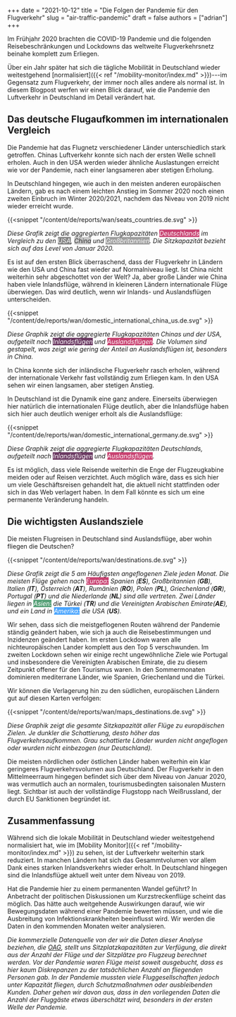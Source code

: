 +++
date = "2021-10-12"
title = "Die Folgen der Pandemie für den Flugverkehr"
slug = "air-traffic-pandemic"
draft = false
authors = ["adrian"]
+++

Im Frühjahr 2020 brachten die COVID-19 Pandemie und die folgenden Reisebeschränkungen und Lockdowns das weltweite Flugverkehrsnetz beinahe komplett zum Erliegen.

Über ein Jahr später hat sich die tägliche Mobilität in Deutschland wieder weitestgehend [normalisiert]({{< ref "/mobility-monitor/index.md" >}})---im Gegensatz zum Flugverkehr, der immer noch alles andere als normal ist.
In diesem Blogpost werfen wir einen Blick darauf, wie die Pandemie den Luftverkehr in Deutschland im Detail verändert hat.

## Das deutsche Flugaufkommen im internationalen Vergleich

Die Pandemie hat das Flugnetz verschiedener Länder unterschiedlich stark getroffen. Chinas Luftverkehr konnte sich nach der ersten Welle schnell erholen. Auch in den USA werden wieder ähnliche Auslastungen erreicht wie vor der Pandemie, nach einer langsameren aber stetigen Erholung.

In Deutschland hingegen, wie auch in den meisten anderen europäischen Ländern, gab es nach einem leichten Anstieg im Sommer 2020 noch einen zweiten Einbruch im Winter 2020/2021, nachdem das Niveau von 2019 nicht wieder erreicht wurde.

{{<snippet "/content/de/reports/wan/seats_countries.de.svg" >}}

_Diese Grafik zeigt die aggregierten Flugkapazitäten <mark style="background-color: #bd1550; opacity: 0.8; color: #fff">Deutschlands</mark> im Vergleich zu den <mark style="background-color: #666; opacity: 0.8; color: #fff">USA</mark>, <mark style="background-color: #bbb; opacity: 0.8; color: #000">China</mark> und <mark style="background-color: #888; opacity: 0.8; color: #fff">Großbritannien</mark>. Die Sitzkapazität bezieht sich auf das Level von Januar 2020._

Es ist auf den ersten Blick überraschend, dass der Flugverkehr in Ländern wie den USA und China fast wieder auf Normalniveau liegt. Ist China nicht weiterhin sehr abgeschottet von der Welt? Ja, aber große Länder wie China haben viele Inlandsflüge, während in kleineren Ländern internationale Flüge überwiegen. Das wird deutlich, wenn wir Inlands- und Auslandsflügen unterscheiden.

{{<snippet "/content/de/reports/wan/domestic_international_china_us.de.svg" >}}

_Diese Graphik zeigt die aggregierte Flugkapazitäten Chinas und der USA, aufgeteilt nach <mark style="background-color: #490a3d; opacity: 0.8; color: #fff">Inlandsflügen</mark> und <mark style="background-color: #bd1550; opacity: 0.8; color: #fff">Auslandsflügen</mark>. Die Volumen sind gestapelt, was zeigt wie gering der Anteil an Auslandsflügen ist, besonders in China._

In China konnte sich der inländische Flugverkehr rasch erholen, während der internationale Verkehr fast vollständig zum Erliegen kam. In den USA sehen wir einen langsamen, aber stetigen Anstieg.

In Deutschland ist die Dynamik eine ganz andere. Einerseits überwiegen hier natürlich die internationalen Flüge deutlich, aber die Inlandsflüge haben sich hier auch deutlich weniger erholt als die Auslandsflüge:

{{<snippet "/content/de/reports/wan/domestic_international_germany.de.svg" >}}

_Diese Graphik zeigt die aggregierte Flugkapazitäten Deutschlands, aufgeteilt nach <mark style="background-color: #490a3d; opacity: 0.8; color: #fff">Inlandsflügen</mark> und <mark style="background-color: #bd1550; opacity: 0.8; color: #fff">Auslandsflügen</mark>._

Es ist möglich, dass viele Reisende weiterhin die Enge der Flugzeugkabine meiden oder auf Reisen verzichtet. Auch möglich wäre, dass es sich hier um viele Geschäftsreisen gehandelt hat, die aktuell nicht stattfinden oder sich in das Web verlagert haben. In dem Fall könnte es sich um eine permanente Veränderung handeln.

## Die wichtigsten Auslandsziele

Die meisten Flugreisen in Deutschland sind Auslandsflüge, aber wohin fliegen die Deutschen?

{{<snippet "/content/de/reports/wan/destinations.de.svg" >}}

_Diese Grafik zeigt die 5 am Häufigsten angeflogenen Ziele jeden Monat. Die meisten Flüge gehen nach <mark style="background-color: #bd1550; opacity: 0.8; color: #fff">Europa:</mark> Spanien (**ES**), Großbritannien (**GB**), Italien (**IT**), Österreich (**AT**), Rumänien (**RO**), Polen (**PL**), Griechenland (**GR**), Portugal (**PT**) und die Niederlande (**NL**) sind alle vertreten.
Zwei Länder liegen in <mark style="background-color: seagreen; opacity: 0.8; color: #fff">Asien:</mark> die Türkei (**TR**) und die Vereinigten Arabischen Emirate(**AE**), und ein Land in
<mark style="background-color: dodgerblue; opacity: 0.8; color: #fff">Amerika:</mark> die USA (**US**)._

Wir sehen, dass sich die meistgeflogenen Routen während der Pandemie ständig geändert haben, wie sich ja auch die Reisebestimmungen und Inzidenzen geändert haben. Im ersten Lockdown waren alle nichteuropäischen Lander komplett aus den Top 5 verschwunden. Im zweiten Lockdown sehen wir einige recht ungewöhnliche Ziele wie Portugal und insbesondere die Vereinigten Arabischen Emirate, die zu diesem Zeitpunkt offener für den Tourismus waren. In den Sommermonaten dominieren mediterrane Länder, wie Spanien, Griechenland und die Türkei.

Wir können die Verlagerung hin zu den südlichen, europäischen Ländern gut auf diesen Karten verfolgen:

{{<snippet "/content/de/reports/wan/maps_destinations.de.svg" >}}

_Diese Graphik zeigt die gesamte Sitzkapazität aller Flüge zu europäischen Zielen. Je dunkler die Schattierung, desto höher das Flugverkehrsaufkommen. Grau schattierte Länder wurden nicht angeflogen oder wurden nicht einbezogen (nur Deutschland)._

Die meisten nördlichen oder östlichen Länder haben weiterhin ein klar geringeres Flugverkehrsvolumen aus Deutschland. Der Flugverkehr in den Mittelmeerraum hingegen befindet sich über dem Niveau von Januar 2020, was vermutlich auch an normalen, tourismusbedingten saisonalen Mustern liegt. Sichtbar ist auch der vollständige Flugstopp nach Weißrussland, der durch EU Sanktionen begründet ist.

## Zusammenfassung

Während sich die lokale Mobilität in Deutschland wieder weitestgehend normalisiert hat, wie im [Mobility Monitor]({{< ref "/mobility-monitor/index.md" >}}) zu sehen, ist der Luftverkehr weiterhin stark reduziert. In manchen Ländern hat sich das Gesammtvolumen vor allem Dank eines starken Inlandsverkehrs wieder erholt. In Deutschland hingegen sind die Inlandsflüge aktuell weit unter dem Niveau von 2019.

Hat die Pandemie hier zu einem permanenten Wandel geführt? In Anbetracht der politischen Diskussionen um Kurzstreckenflüge scheint das möglich. Das hätte auch weitgehende Auswirkungen darauf, wie wir Bewegungsdaten während einer Pandemie bewerten müssen, und wie die Ausbreitung von Infektionskrankheiten beeinflusst wird. Wir werden die Daten in den kommenden Monaten weiter analysieren.

_Die kommerzielle Datenquelle von der wir die Daten dieser Analyse beziehen, die [OAG](https://www.oag.com/), stellt uns Sitzplatzkapazitäten zur Verfügung, die direkt aus der Anzahl der Flüge und der Sitzplätze pro Flugzeug berechnet werden. Vor der Pandemie waren Flüge meist soweit ausgebucht, dass es hier kaum Diskrepanzen zu der tatsächlichen Anzahl an fliegenden Personen gab. In der Pandemie mussten viele Fluggesellschaften jedoch unter Kapazität fliegen, durch Schutzmaßnahmen oder ausbleibenden Kunden. Daher gehen wir davon aus, dass in den vorliegenden Daten die Anzahl der Fluggäste etwas überschätzt wird, besonders in der ersten Welle der Pandemie._
